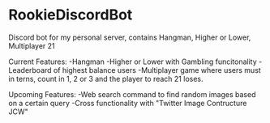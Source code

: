 # RookieDiscordBot
Discord bot for my personal server, contains Hangman, Higher or Lower, Multiplayer 21

Current Features:
-Hangman
-Higher or Lower with Gambling funcitonality
-Leaderboard of highest balance users
-Multiplayer game where users must in terns, count in 1, 2 or 3 and the player to reach 21 loses.

Upcoming Features:
-Web search command to find random images based on a certain query
-Cross functionality with "Twitter Image Contructure JCW"
